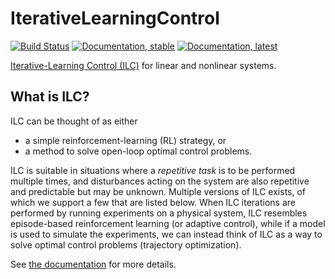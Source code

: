 # IterativeLearningControl

[![Build Status](https://github.com/baggepinnen/IterativeLearningControl.jl/actions/workflows/CI.yml/badge.svg?branch=main)](https://github.com/baggepinnen/IterativeLearningControl.jl/actions/workflows/CI.yml?query=branch%3Amain)
[![Documentation, stable](https://img.shields.io/badge/docs-stable-blue.svg)](https://baggepinnen.github.io/IterativeLearningControl.jl/stable)
[![Documentation, latest](https://img.shields.io/badge/docs-latest-blue.svg)](https://baggepinnen.github.io/IterativeLearningControl.jl/dev)

[Iterative-Learning Control (ILC)](https://slunik.slu.se/kursfiler/TE0010/10095.1213/REG2_ILCReview.pdf) for linear and nonlinear systems.

## What is ILC?

ILC can be thought of as either
- a simple reinforcement-learning (RL) strategy, or
- a method to solve open-loop optimal control problems.

ILC is suitable in situations where a *repetitive task* is to be performed multiple times, and disturbances acting on the system are also repetitive and predictable but  may be unknown. Multiple versions of ILC exists, of which we support a few that are listed below. When ILC iterations are performed by running experiments on a physical system, ILC resembles episode-based reinforcement learning (or adaptive control), while if a model is used to simulate the experiments, we can instead think of ILC as a way to solve optimal control problems (trajectory optimization).

See [the documentation](https://baggepinnen.github.io/IterativeLearningControl.jl/dev) for more details.